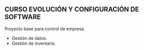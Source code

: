 CURSO EVOLUCIÓN Y CONFIGURACIÓN DE SOFTWARE
----------------------------------------------
Proyecto base para control de empresa.

- Gestión de datos.
- Gestión de inventario.
